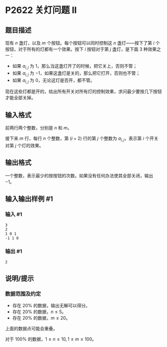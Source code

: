 # P2622 关灯问题 II

## 题目描述

现有 $n$ 盏灯，以及 $m$ 个按钮。每个按钮可以同时控制这 $n$ 盏灯——按下了第 $i$ 个按钮，对于所有的灯都有一个效果。按下 $i$ 按钮对于第 $j$ 盏灯，是下面 $3$ 种效果之一：

- 如果 $a_{i,j}$ 为 $1$，那么当这盏灯开了的时候，把它关上，否则不管；
- 如果 $a_{i,j}$ 为 $-1$，如果这盏灯是关的，那么把它打开，否则也不管；
- 如果 $a_{i,j}$ 为 $0$，无论这灯是否开，都不管。

现在这些灯都是开的，给出所有开关对所有灯的控制效果，求问最少要按几下按钮才能全部关掉。

## 输入格式

前两行两个整数，分别是 $n$ 和 $m$。

接下来 $m$ 行，每行 $n$ 个整数，第 $(i+2)$ 行的第 $j$ 个整数为 $a_{i,j}$，表示第 $i$ 个开关对第 $j$ 个灯的效果。

## 输出格式

一个整数，表示最少的按按钮的次数。如果没有任何办法使其全部关闭，输出 $-1$。

## 输入输出样例 #1

### 输入 #1

```
3
2
1 0 1
-1 1 0
```

### 输出 #1

```
2
```

## 说明/提示

### 数据范围及约定

- 存在 $20\%$ 的数据，输出无解可以得分。
- 存在 $20\%$ 的数据，$n \le 5$。
- 存在 $20\%$ 的数据，$m \le 20$。

上面的数据点可能会重叠。

对于 $100\%$ 的数据，$1 \le n \le 10, 1 \le m \le 100$。